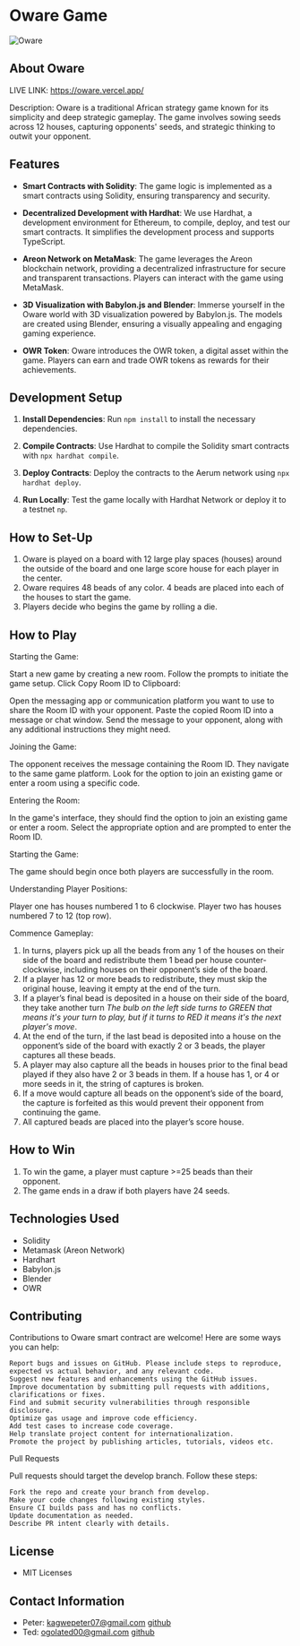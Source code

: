# Oware Game

![Oware](https://res.cloudinary.com/duybctvku/image/upload/v1706537308/oware1_bqkmyd.png)

## About Oware
LIVE LINK: https://oware.vercel.app/

Description: Oware is a traditional African strategy game known for its simplicity and deep strategic gameplay. 
The game involves sowing seeds across 12 houses, capturing opponents' seeds, and strategic thinking to outwit your opponent.

## Features

- **Smart Contracts with Solidity**: The game logic is implemented as a smart contracts using Solidity, ensuring transparency and security.

- **Decentralized Development with Hardhat**: We use Hardhat, a development environment for Ethereum, to compile, deploy, and test our smart contracts. It simplifies the development process and supports TypeScript.

- **Areon Network on MetaMask**: The game leverages the Areon blockchain network, providing a decentralized infrastructure for secure and transparent transactions. Players can interact with the game using MetaMask.

- **3D Visualization with Babylon.js and Blender**: Immerse yourself in the Oware world with 3D visualization powered by Babylon.js. The models are created using Blender, ensuring a visually appealing and engaging gaming experience.

- **OWR Token**: Oware introduces the OWR token, a digital asset within the game. Players can earn and trade OWR tokens as rewards for their achievements.

## Development Setup

1. **Install Dependencies**: Run `npm install` to install the necessary dependencies.

2. **Compile Contracts**: Use Hardhat to compile the Solidity smart contracts with `npx hardhat compile`.

3. **Deploy Contracts**: Deploy the contracts to the Aerum network using `npx hardhat deploy`.

4. **Run Locally**: Test the game locally with Hardhat Network or deploy it to a testnet `np`.

## How to Set-Up
1. Oware is played on a board with 12 large play spaces (houses) around the outside of the board and one large score house for each player in the center.
2. Oware requires 48 beads of any color. 4 beads are placed into each of the houses to start the game.
3. Players decide who begins the game by rolling a die.

## How to Play

Starting the Game:

Start a new game by creating a new room.
Follow the prompts to initiate the game setup.
Click Copy Room ID to Clipboard:


Open the messaging app or communication platform you want to use to share the Room ID with your opponent.
Paste the copied Room ID into a message or chat window.
Send the message to your opponent, along with any additional instructions they might need.

Joining the Game:

The opponent receives the message containing the Room ID.
They navigate to the same game platform.
Look for the option to join an existing game or enter a room using a specific code.

Entering the Room:

In the game's interface, they should find the option to join an existing game or enter a room.
Select the appropriate option and are prompted to enter the Room ID.

Starting the Game:

The game should begin once both players are successfully in the room.

Understanding Player Positions:

Player one  has houses numbered 1 to 6 clockwise.
Player two has houses numbered 7 to 12 (top row).

Commence Gameplay:

1. In turns, players pick up all the beads from any 1 of the houses on their side of the board and redistribute them 1 bead per house counter-clockwise, including houses on their opponent’s side of the board.
2. If a player has 12 or more beads to redistribute, they must skip the original house, leaving it empty at the end of the turn.
3. If a player’s final bead is deposited in a house on their side of the board, they take another turn *The bulb on the left side turns to GREEN that means it's your turn to play, but if it turns to RED it means it's the next player's move*.
5. At the end of the turn, if the last bead is deposited into a house on the opponent’s side of the board with exactly 2 or 3 beads, the player captures all these beads.
6. A player may also capture all the beads in houses prior to the final bead played if they also have 2 or 3 beads in them. If a house has 1, or 4 or more seeds in it, the string of captures is broken.
7. If a move would capture all beads on the opponent’s side of the board, the capture is forfeited as this would prevent their opponent from continuing the game.
8. All captured beads are placed into the player’s score house.

## How to Win
1. To win the game, a player must capture >=25 beads than their opponent.
2. The game ends in a draw if both players have 24 seeds.

## Technologies Used
- Solidity
- Metamask (Areon Network)
- Hardhart
- Babylon.js
- Blender
- OWR

## Contributing
Contributions to Oware smart contract are welcome! Here are some ways you can help:

    Report bugs and issues on GitHub. Please include steps to reproduce, expected vs actual behavior, and any relevant code.
    Suggest new features and enhancements using the GitHub issues.
    Improve documentation by submitting pull requests with additions, clarifications or fixes.
    Find and submit security vulnerabilities through responsible disclosure.
    Optimize gas usage and improve code efficiency.
    Add test cases to increase code coverage.
    Help translate project content for internationalization.
    Promote the project by publishing articles, tutorials, videos etc.

Pull Requests

Pull requests should target the develop branch. Follow these steps:

    Fork the repo and create your branch from develop.
    Make your code changes following existing styles.
    Ensure CI builds pass and has no conflicts.
    Update documentation as needed.
    Describe PR intent clearly with details.

## License
- MIT Licenses

## Contact Information
- Peter: kagwepeter07@gmail.com [github](https://github.com/Kagwep)
- Ted: ogolated00@gmail.com [github](https://github.com/Ted1166)



